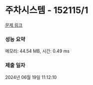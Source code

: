 # 주차시스템 - 152115/1 

[문제 링크](https://level.goorm.io/exam/152115/%ED%98%84%EB%8C%80%EB%AA%A8%EB%B9%84%EC%8A%A4-%EC%98%88%EC%84%A0-%EC%A3%BC%EC%B0%A8%EC%8B%9C%EC%8A%A4%ED%85%9C/quiz/1) 

### 성능 요약

메모리: 44.54 MB, 시간: 0.49 ms

### 제출 일자

2024년 06월 19일 11:12:10


